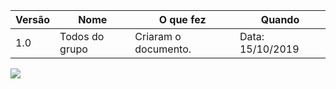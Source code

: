 |Versão| Nome | O que fez |  Quando |
|------|------| --------  |-------- |
|1.0| Todos do grupo | Criaram o documento. |Data: 15/10/2019|

![](../../../img/analise/verificacao/nfr_framework/nfr.jpg)
